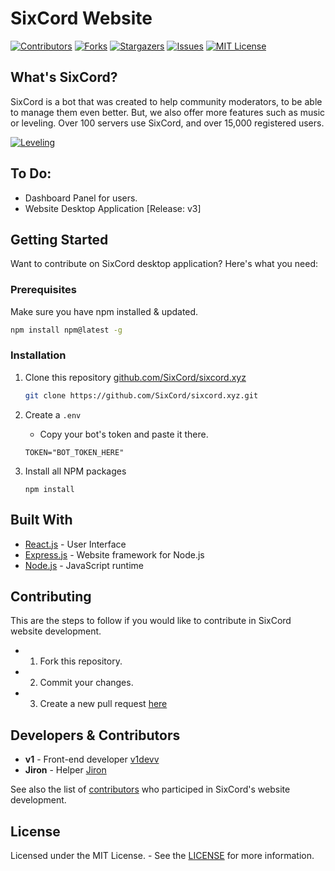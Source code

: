 # SixCord Website

[![Contributors][contributors-shield]][contributors-url]
[![Forks][forks-shield]][forks-url]
[![Stargazers][stars-shield]][stars-url]
[![Issues][issues-shield]][issues-url]
[![MIT License][license-shield]][license-url]

## What's SixCord?

SixCord is a bot that was created to help community moderators, to be able to manage them even better. But, we also offer more features such as music or leveling. Over 100 servers use SixCord, and over 15,000 registered users.

[![Leveling][sixcord-leveling]](https://sixcord.xyz/#features)

## To Do:
* Dashboard Panel for users.
* Website Desktop Application [Release: v3]

## Getting Started
Want to contribute on SixCord desktop application? Here's what you need:

### Prerequisites
Make sure you have npm installed & updated.

  ```sh
  npm install npm@latest -g
  ```
  
### Installation
1. Clone this repository [github.com/SixCord/sixcord.xyz](https://github.com/SixCord/sixcord.xyz)
   ```sh
   git clone https://github.com/SixCord/sixcord.xyz.git
   ```
   
2. Create a ``.env``
    * Copy your bot's token and paste it there.
   ```JS
   TOKEN="BOT_TOKEN_HERE"
   ```
   
3. Install all NPM packages
   ```JS
   npm install
   ```

## Built With
* [React.js](https://reactjs.org/) - User Interface
* [Express.js](https://expressjs.com/) - Website framework for Node.js
* [Node.js](https://nodejs.org/) - JavaScript runtime

## Contributing
This are the steps to follow if you would like to contribute in SixCord website development.

* 1. Fork this repository.
* 2. Commit your changes.
* 3. Create a new pull request [here](https://github.com/SixCord/sixcord.xyz/pulls) 

## Developers & Contributors
* **v1** - Front-end developer [v1devv](https://github.com/v1devv)
* **Jiron** - Helper [Jiron](https://github.com/Jiron)

See also the list of [contributors](https://github.com/SixCord/sixcord.xyz/graphs/contributors) who participed in SixCord's website development.

## License
Licensed under the MIT License. - See the [LICENSE](https://github.com/SixCord/sixcord.xyz/blob/main/LICENSE) for more information.

<!-- MARKDOWN LINKS & IMAGES -->
<!-- https://www.markdownguide.org/basic-syntax/#reference-style-links -->
[contributors-shield]: https://img.shields.io/github/contributors/SixCord/sixcord.xyz.svg?style=for-the-badge
[contributors-url]: https://github.com/SixCord/sixcord.xyz/graphs/contributors
[forks-shield]: https://img.shields.io/github/forks/SixCord/sixcord.xyz.svg?style=for-the-badge
[forks-url]: https://github.com/SixCord/sixcord.xyz/network/members
[stars-shield]: https://img.shields.io/github/stars/SixCord/sixcord.xyz.svg?style=for-the-badge
[stars-url]: https://github.com/SixCord/sixcord.xyz/stargazers
[issues-shield]: https://img.shields.io/github/issues/SixCord/sixcord.xyz.svg?style=for-the-badge
[issues-url]: https://github.com/SixCord/sixcord.xyz/issues
[license-shield]: https://img.shields.io/github/license/SixCord/sixcord.xyz.svg?style=for-the-badge
[license-url]: https://github.com/SixCord/sixcord.xyz/blob/main/LICENSE
[sixcord-leveling]: https://cdn.discordapp.com/attachments/780489406301339671/804850857941401610/unknown.png
